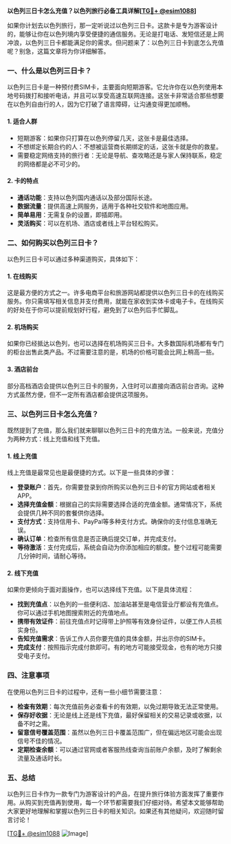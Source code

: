 **以色列三日卡怎么充值？以色列旅行必备工具详解[[TG💪+ @esim1088](https://t.me/s/esim1088)]**

如果你计划去以色列旅行，那一定听说过以色列三日卡。这款卡是专为游客设计的，能够让你在以色列境内享受便捷的通信服务。无论是打电话、发短信还是上网冲浪，以色列三日卡都能满足你的需求。但问题来了：以色列三日卡到底怎么充值呢？别急，这篇文章将为你详细解答。

### 一、什么是以色列三日卡？

以色列三日卡是一种预付费SIM卡，主要面向短期游客。它允许你在以色列使用本地号码拨打和接听电话，并且可以享受高速互联网连接。这张卡非常适合那些想要在以色列自由行的人，因为它打破了语言障碍，让沟通变得更加顺畅。

#### 1. 适合人群
- 短期游客：如果你只打算在以色列停留几天，这张卡是最佳选择。
- 不想绑定长期合约的人：不想被运营商长期绑定的话，这张卡就是你的救星。
- 需要稳定网络支持的旅行者：无论是导航、查攻略还是与家人保持联系，稳定的网络都是必不可少的。

#### 2. 卡的特点
- **通话功能**：支持以色列国内通话以及部分国际长途。
- **数据流量**：提供高速上网服务，适用于各种社交软件和地图应用。
- **简单易用**：无需复杂的设置，即插即用。
- **灵活购买**：可以在机场、酒店或者线上平台轻松购买。

### 二、如何购买以色列三日卡？

以色列三日卡可以通过多种渠道购买，具体如下：

#### 1. 在线购买
这是最方便的方式之一。许多电商平台和旅游网站都提供以色列三日卡的在线购买服务。你只需填写相关信息并支付费用，就能在家收到实体卡或电子卡。在线购买的好处在于你可以提前规划好行程，避免到了以色列后手忙脚乱。

#### 2. 机场购买
如果你已经抵达以色列，也可以选择在机场购买三日卡。大多数国际机场都有专门的柜台出售此类产品。不过需要注意的是，机场的价格可能会比网上稍高一些。

#### 3. 酒店前台
部分高档酒店会提供以色列三日卡的服务，入住时可以直接向酒店前台咨询。这种方式虽然方便，但不一定所有酒店都会提供这项服务。

### 三、以色列三日卡怎么充值？

既然提到了充值，那么我们就来聊聊以色列三日卡的充值方法。一般来说，充值分为两种方式：线上充值和线下充值。

#### 1. 线上充值
线上充值是最常见也是最便捷的方式。以下是一些具体的步骤：

- **登录账户**：首先，你需要登录到你所购买以色列三日卡的官方网站或者相关APP。
- **选择充值金额**：根据自己的实际需要选择合适的充值金额。通常情况下，系统会提供几种不同的套餐供你选择。
- **支付方式**：支持信用卡、PayPal等多种支付方式。确保你的支付信息准确无误。
- **确认订单**：检查所有信息是否正确后提交订单，并完成支付。
- **等待激活**：支付完成后，系统会自动为你添加相应的额度。整个过程可能需要几分钟时间，请耐心等待。

#### 2. 线下充值
如果你更倾向于面对面操作，也可以选择线下充值。以下是具体流程：

- **找到充值点**：以色列的一些便利店、加油站甚至是电信营业厅都设有充值点。你可以通过手机地图搜索附近的充值地点。
- **携带有效证件**：前往充值点时记得带上护照等有效身份证件，以便工作人员核实身份。
- **告知充值需求**：告诉工作人员你要充值的具体金额，并出示你的SIM卡。
- **完成支付**：按照指示完成付款即可。有的地方可能接受现金，也有的地方只接受电子支付。

### 四、注意事项

在使用以色列三日卡的过程中，还有一些小细节需要注意：

- **检查有效期**：每次充值前务必查看卡的有效期，以免过期导致无法正常使用。
- **保存好收据**：无论是线上还是线下充值，最好保留相关的交易记录或收据，以备不时之需。
- **留意信号覆盖范围**：虽然以色列三日卡覆盖范围广，但在偏远地区可能会出现信号不佳的情况。
- **定期检查余额**：可以通过官网或者客服热线查询当前账户余额，及时了解剩余流量及通话时长。

### 五、总结

以色列三日卡作为一款专门为游客设计的产品，在提升旅行体验方面发挥了重要作用。从购买到充值再到使用，每一个环节都需要我们仔细对待。希望本文能够帮助大家更好地理解和掌握以色列三日卡的相关知识。如果还有其他疑问，欢迎随时留言讨论！

[[TG💪+ @esim1088](https://t.me/s/esim1088) ![Image](https://i.postimg.cc/4NQfJmqS/Snipaste-2025-05-13-00-14-12.png)]